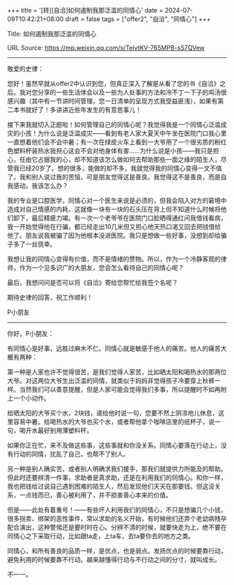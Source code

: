 +++
title = '[转][自洽]如何遏制我那泛滥的同情心'
date = 2024-07-09T10:42:21+08:00
draft = false
tags = ["offer2", "自洽", "同情心"]
+++

Title: 如何遏制我那泛滥的同情心

URL Source: https://mp.weixin.qq.com/s/TelvtKV-765MPB-sS7QVew


---------------------

敬爱的史律：

您好！虽然早就从offer2中认识到您，但真正深入了解是从看了您的书《自洽》之后。我对您分享的一些生活体会以及一些为人处事的方法和冷不丁一下子的鸡汤很感兴趣（其中有一节讲时间管理，您一日清单的呈现方式我受益匪浅），如果有第二本书就好了！多讲讲近些年发生的有意思事儿！

接下来我就切入正题啦！如何管理自己的同情心呢？我觉得我是一个同情心泛滥成灾的小孩！为什么说是泛滥成灾——看到有老人家大夏天中午坐在医院门口我心里一直想着他们会不会中暑；有一次在绿皮火车上看到一大爷用了一个很劣质的粉红色塑料杯装热水我担心这会不会对他身体有害……为什么说是小孩——我只是担心，任由它占据我的心，却不知道该怎么做如何去帮助那些一面之缘的陌生人，尽管我已经20岁了。想的很多，能做的却不多，我就觉得我的同情心变得一文不值了。我和别人说过我的苦恼，可是朋友觉得这是善良。我觉得这不是善良，而是自我感动。我该怎么办？

我的专业是口腔医学，同情心对一个医生来说是必须的，但我会陷入对方的窘境中造成对自己情感的内耗，这就像一块有一块的石头压在背上但不知道什么时候将他们卸下，最后精疲力竭。有一次一个老爷爷在医院门口脸晒得通红问我借钱看病，我一开始觉得他在行骗，都已经走出10几米但又担心他天热口渴又回去把钱借给他了。朋友说我被骗了因为他根本没进医院。我只是想做一些好事，没想到却给骗子多了一丝侥幸。

我想让我的同情心变得有价值，而不是情绪的赘物。所以，作为一个冷静客观的律师，作为一个见多识广的大朋友，您会怎么看待自己的同情心呢？

最后，我想问问是否可以将《自洽》寄给您帮忙给我签个名呢？

期待史律的回答，祝工作顺利！

P小朋友

* * *

你好，P小朋友：

有同情心是好事，远胜过麻木不仁。同情心就是敏感于他人的痛苦。他人的痛苦大概有两种：

第一种是人家也许不觉得很苦，是我们觉得人家苦，比如晒太阳和喝热水的那两位大爷。对这两位大爷生出泛滥的同情，就类似于妈妈非觉得孩子冷要穿上秋裤一样。当然我们可以善意提醒，但是人家可能会觉得我们多事，所以提醒时不如再附上一个小动作。

给晒太阳的大爷买个水，2块钱，递给他时说一句，您要不然上阴凉地儿休息，这里容易中暑。给喝热水的大爷也买个水，或者帮他拿个咖啡店里的纸杯子，说一句，喝开水最好别用薄塑料杯。

如果你正在忙，来不及做这些事，这些事就和你没关系。同情心要落在行动上，没有行动的同情，扰乱了自己，也帮不了别人。

另一种是别人确实苦，或者别人明确求我们援手，那我们就提供力所能及的帮助。但此时还要辨清一件事，求助者是真求助，还是在利用我们的同情心。和你一样，我也把钱给过说自己遇到困难的陌生人，然后发现他们天天在那要钱。但这没关系，一点钱而已，善心被利用了，并不损害善心本来的价值。

但是——此处有着重号！——有些坏人利用我们的同情心，不只是想骗几个小钱，很多拐卖、绑架的恶性事件，常以求助的名义开始，有时候他们还弄个老幼病残孕配合演出，这种警惕还是要时时在心。分辨不清的时候，就要快走为上，绝不要在同情心之下采取行动，比如跟ta走，上ta车，去ta要你去的地方之类。

同情心，和所有善良的品质一样，是优点，也是弱点。发扬优点的时候要靠行动，避免利用的时候要靠不行动。越来越懂得行动与不行动之间的分寸，就叫成长。

不一一。

